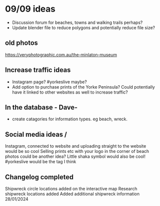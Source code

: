 # 09/09 ideas
- Discussion forum for beaches, towns and walking trails perhaps?
- Update blender file to reduce polygons and potentially reduce file size?

## old photos
https://veryphotographic.com.au/the-minlaton-museum 

## Increase traffic ideas
- Instagram page? #yorkeslive maybe?
- Add option to purchase prints of the Yorke Peninsula? Could potentially have it linked to other websites as well to increase traffic? 

## In the database - Dave- 
- create catagories for information types. eg beach, wreck.

## Social media ideas /
Instagram, connected to website and uploading straight to the website would be so cool
Selling prints etc with your logo in the corner of beach photos could be another idea?
Little shaka symbol would also be cool!
#yorkeslive would be the tag I think

## Changelog completed
Shipwreck circle locations added on the interactive map
Research shipwreck locations added
Added additional shipwreck information 28/01/2024

